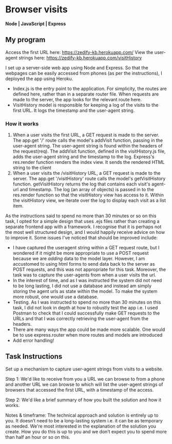 # Browser visits

**Node | JavaScript | Express**

## My program

Access the first URL here: https://zedify-kb.herokuapp.com/
View the user-agent strings here: https://zedify-kb.herokuapp.com/visitHistory

I set up a server-side web app using Node and Express. So that the webpages can be easily accessed from phones (as per the instructions), I deployed the app using Heroku.

- Index.js is the entry point to the application. For simplicity, the routes are defined here, rather than in a separate router file. When requests are made to the server, the app looks for the relevant route here.
- VisitHistory model is responsible for keeping a log of the visits to the first URL. It logs the timestamp and the user-agent string.

### How it works

1. When a user visits the first URL, a GET request is made to the server. The app.get '/' route calls the model's addVisit function, passing in the user-agent string. The user-agent string is found within the headers of the request(req).
   The addVisit function, defined in the visitHistory.js file, adds the user-agent string and the timestamp to the log.
   Express's res.render function renders the index view. It sends the rendered HTML string to the client
2. When a user visits the /visitHistory URL, a GET request is made to the server. The app.get '/visitHistory' route calls the model's getVisitHistory function. getVisitHistory returns the log that contains each visit's agent-url and timestamp.
   The log (an array of objects) is passed in to the res.render function so that the visitHistory view has access to it. Within the visitHistory view, we iterate over the log to display each visit as a list item.

As the instructions said to spend no more than 30 minutes or so on this task, I opted for a simple design that uses .ejs files rather than creating a separate frontend app with a framework. I recognise that it is perhaps not the most well structured design, and I would happily receive advice on how to improve it. Some issues I've noticed that should be improved include:

- I have captured the useragent string within a GET request route, but I wondered if it might be more appropriate to use a POST request because we are _adding_ data to the model layer. However, I am accustomed to using html forms to send data back to the server as POST requests, and this was not appropriate for this task. Moreover, the task was to capture the user-agents from when a user visits the url.
- In the interest of time, and as I was instructed the system did not need to be long lasting, I did not use a database and instead am simply storing the agent urls as state within the model. To make the system more robust, one would use a database.
- Testing. As I was instructed to spend no more than 30 minutes on this task, I did not look in depth at how to robustly test the app i.e. I used Postman to check that I could successfully make GET requests to the URLs and that I was correctly retrieving the user-agent from the headers.
- There are many ways the app could be made more scalable. One would be to use express.router when more routes and models are introduced
- Add error handling!

## Task Instructions

Set up a mechanism to capture user-agent strings from visits to a website.

Step 1: We'd like to receive from you a URL we can browse to from a phone and another URL we can browse to which will list the user-agent strings of browsers that accessed the first URL, with a timestamp of the access.

Step 2: We'd like a brief summary of how you built the solution and how it works.

Notes & timeframe:
The technical approach and solution is entirely up to you. It doesn’t need to be a long-lasting system i.e. it can be as temporary as needed. We're most interested in the explanation of the solution you create. How you do this is up to you and we don’t expect you to spend more than half an hour or so on this.
